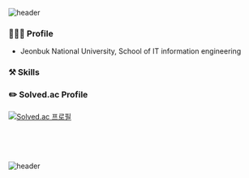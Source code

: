 ![header](https://capsule-render.vercel.app/api?type=waving&color=B5CB99&gradient&height=200&section=header&text=Welcome&fontSize=90&animation=fadeIn&fontAlignY=43&d%20Github%20Profile&descAlignY=51&descAlign=62&fontColor=186F65)

### 🙋🏻‍♂️ Profile
- Jeonbuk National University, School of IT information engineering

### ⚒️ Skills

### ✏️ Solved.ac Profile
[![Solved.ac
프로필](http://mazassumnida.wtf/api/v2/generate_badge?boj=dlsrks0631)](https://solved.ac/dlsrks0631)

</br>
</br>
</br>


![header](https://capsule-render.vercel.app/api?type=soft&color=B5CB99&height=30&section=footer&fontSize=80&animation=fadeIn&fontColor=B5CB99)
